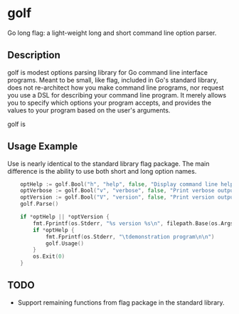 # golf

Go long flag: a light-weight long and short command line option
parser.

## Description

golf is modest options parsing library for Go command line interface
programs. Meant to be small, like flag, included in Go's standard
library, does not re-architect how you make command line programs, nor
request you use a DSL for describing your command line program. It
merely allows you to specify which options your program accepts, and
provides the values to your program based on the user's arguments.

golf is 

## Usage Example

Use is nearly identical to the standard library flag package. The main
difference is the ability to use both short and long option names.

```Go
    optHelp := golf.Bool("h", "help", false, "Display command line help and exit")
    optVerbose := golf.Bool("v", "verbose", false, "Print verbose output to stderr and exit")
    optVersion := golf.Bool("V", "version", false, "Print version output to stderr and exit")
    golf.Parse()

    if *optHelp || *optVersion {
        fmt.Fprintf(os.Stderr, "%s version %s\n", filepath.Base(os.Args[0]), versionString)
        if *optHelp {
            fmt.Fprintf(os.Stderr, "\tdemonstration program\n\n")
            golf.Usage()
        }
        os.Exit(0)
    }
```

## TODO

* Support remaining functions from flag package in the standard
  library.
